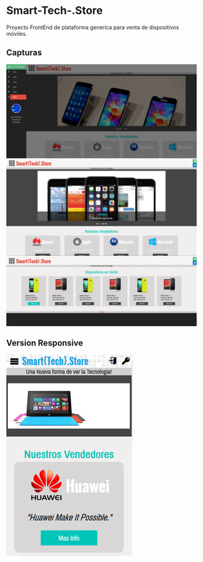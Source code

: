 Smart-Tech-.Store
=================

Proyecto FrontEnd de plataforma generica para venta de dispositivos móviles.

Capturas
-------------------
![ScreenShot](/ScreenShots/3.jpg)
![ScreenShot](/ScreenShots/4.jpg)
![ScreenShot](/ScreenShots/1.jpg)

Version Responsive
-------------------
![ScreenShot](/ScreenShots/2.png)
